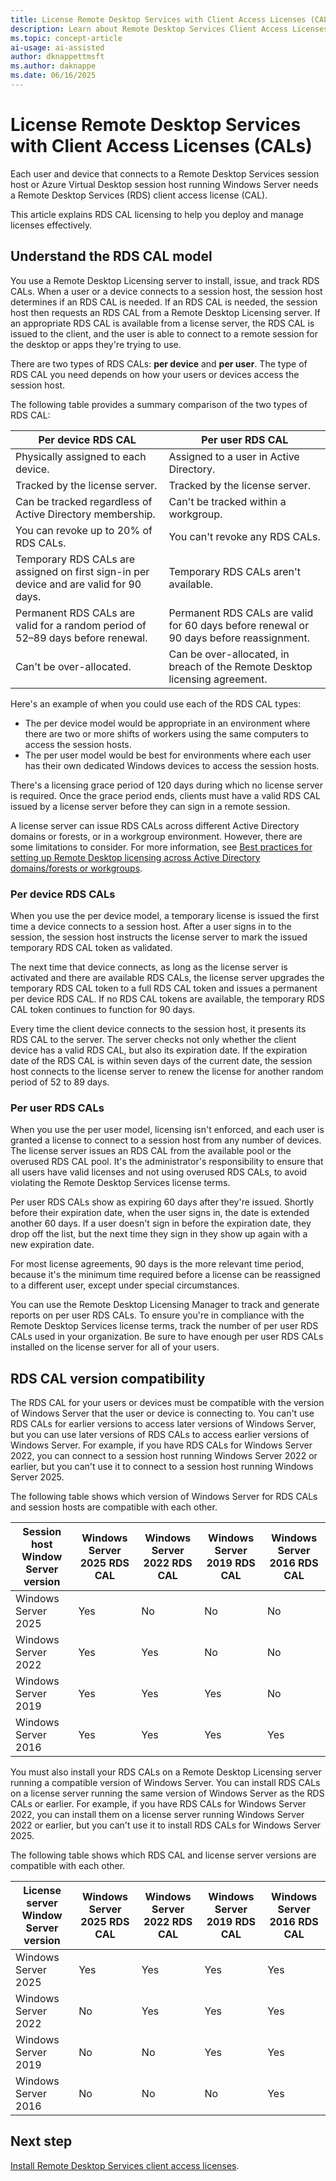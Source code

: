 ```yaml
---
title: License Remote Desktop Services with Client Access Licenses (CALs)
description: Learn about Remote Desktop Services Client Access Licenses (CALs). Understand CAL types, compatibility, and ensure compliance.
ms.topic: concept-article
ai-usage: ai-assisted 
author: dknappettmsft
ms.author: daknappe
ms.date: 06/16/2025
---
```


# License Remote Desktop Services with Client Access Licenses (CALs)

Each user and device that connects to a Remote Desktop Services session host or Azure Virtual Desktop session host running Windows Server needs a Remote Desktop Services (RDS) client access license (CAL).

This article explains RDS CAL licensing to help you deploy and manage licenses effectively.

## Understand the RDS CAL model

You use a Remote Desktop Licensing server to install, issue, and track RDS CALs. When a user or a device connects to a session host, the session host determines if an RDS CAL is needed. If an RDS CAL is needed, the session host then requests an RDS CAL from a Remote Desktop Licensing server. If an appropriate RDS CAL is available from a license server, the RDS CAL is issued to the client, and the user is able to connect to a remote session for the desktop or apps they're trying to use.

There are two types of RDS CALs: **per device** and **per user**. The type of RDS CAL you need depends on how your users or devices access the session host.

The following table provides a summary comparison of the two types of RDS CAL:

| Per device RDS CAL | Per user RDS CAL |
|--|--|
| Physically assigned to each device. | Assigned to a user in Active Directory. |
| Tracked by the license server. | Tracked by the license server. |
| Can be tracked regardless of Active Directory membership. | Can't be tracked within a workgroup. |
| You can revoke up to 20% of RDS CALs. | You can't revoke any RDS CALs. |
| Temporary RDS CALs are assigned on first sign-in per device and are valid for 90 days. | Temporary RDS CALs aren't available. |
| Permanent RDS CALs are valid for a random period of 52–89 days before renewal. | Permanent RDS CALs are valid for 60 days before renewal or 90 days before reassignment. |
| Can't be over-allocated. | Can be over-allocated, in breach of the Remote Desktop licensing agreement. |

Here's an example of when you could use each of the RDS CAL types:

- The per device model would be appropriate in an environment where there are two or more shifts of workers using the same computers to access the session hosts.
- The per user model would be best for environments where each user has their own dedicated Windows devices to access the session hosts.

There's a licensing grace period of 120 days during which no license server is required. Once the grace period ends, clients must have a valid RDS CAL issued by a license server before they can sign in a remote session.

A license server can issue RDS CALs across different Active Directory domains or forests, or in a workgroup environment. However, there are some limitations to consider. For more information, see [Best practices for setting up Remote Desktop licensing across Active Directory domains/forests or workgroups](/troubleshoot/windows-server/remote/set-up-remote-desktop-licensing-across-domains-forests-workgroups).

### Per device RDS CALs

When you use the per device model, a temporary license is issued the first time a device connects to a session host. After a user signs in to the session, the session host instructs the license server to mark the issued temporary RDS CAL token as validated.

The next time that device connects, as long as the license server is activated and there are available RDS CALs, the license server upgrades the temporary RDS CAL token to a full RDS CAL token and issues a permanent per device RDS CAL. If no RDS CAL tokens are available, the temporary RDS CAL token continues to function for 90 days.

Every time the client device connects to the session host, it presents its RDS CAL to the server. The server checks not only whether the client device has a valid RDS CAL, but also its expiration date. If the expiration date of the RDS CAL is within seven days of the current date, the session host connects to the license server to renew the license for another random period of 52 to 89 days.

### Per user RDS CALs

When you use the per user model, licensing isn't enforced, and each user is granted a license to connect to a session host from any number of devices. The license server issues an RDS CAL from the available pool or the overused RDS CAL pool. It's the administrator's responsibility to ensure that all users have valid licenses and not using overused RDS CALs, to avoid violating the Remote Desktop Services license terms.

Per user RDS CALs show as expiring 60 days after they're issued. Shortly before their expiration date, when the user signs in, the date is extended another 60 days. If a user doesn't sign in before the expiration date, they drop off the list, but the next time they sign in they show up again with a new expiration date.

For most license agreements, 90 days is the more relevant time period, because it's the minimum time required before a license can be reassigned to a different user, except under special circumstances.

You can use the Remote Desktop Licensing Manager to track and generate reports on per user RDS CALs. To ensure you're in compliance with the Remote Desktop Services license terms, track the number of per user RDS CALs used in your organization. Be sure to have enough per user RDS CALs installed on the license server for all of your users.

## RDS CAL version compatibility

The RDS CAL for your users or devices must be compatible with the version of Windows Server that the user or device is connecting to. You can't use RDS CALs for earlier versions to access later versions of Windows Server, but you can use later versions of RDS CALs to access earlier versions of Windows Server. For example, if you have RDS CALs for Windows Server 2022, you can connect to a session host running Windows Server 2022 or earlier, but you can't use it to connect to a session host running Windows Server 2025.

The following table shows which version of Windows Server for RDS CALs and session hosts are compatible with each other.

| Session host Window Server version | Windows Server 2025 RDS CAL | Windows Server 2022 RDS CAL | Windows Server 2019 RDS CAL | Windows Server 2016 RDS CAL |
|--|--|--|--|--|
| Windows Server 2025 | Yes | No | No | No |
| Windows Server 2022 | Yes | Yes | No | No |
| Windows Server 2019 | Yes | Yes | Yes | No |
| Windows Server 2016 | Yes | Yes | Yes | Yes |

You must also install your RDS CALs on a Remote Desktop Licensing server running a compatible version of Windows Server. You can install RDS CALs on a license server running the same version of Windows Server as the RDS CALs or earlier. For example, if you have RDS CALs for Windows Server 2022, you can install them on a license server running Windows Server 2022 or earlier, but you can't use it to install RDS CALs for Windows Server 2025.

The following table shows which RDS CAL and license server versions are compatible with each other.

| License server Window Server version | Windows Server 2025 RDS CAL | Windows Server 2022 RDS CAL | Windows Server 2019 RDS CAL | Windows Server 2016 RDS CAL |
|--|--|--|--|--|
| Windows Server 2025 | Yes | Yes | Yes | Yes |
| Windows Server 2022 | No | Yes | Yes | Yes |
| Windows Server 2019 | No | No | Yes | Yes |
| Windows Server 2016 | No | No | No | Yes |

## Next step

[Install Remote Desktop Services client access licenses](rds-install-cals.md).
